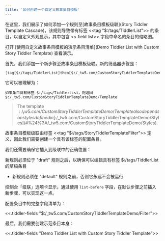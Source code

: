 ```yaml
---
title: '如何创建一个自定义故事条目模板'
---
```


在这里，我们展示了如何添加一个规则至[故事条目模板级联](Story Tiddler Template Cascade)，该规则导致带有标签 <<tag "$:/tags/TiddlerList">> 的条目，以自定义外观显示，其中包含 <<.field list>> 字段中命名的条目的缩略图。

打开 [使用自定义故事条目模板的演示条目清单](Demo Tiddler List with Custom Story Tiddler Template) 查看演示。

首先，我们添加一个新步骤至故事条目模板级联。新的筛选器步骤是：

```
[tag[$:/tags/TiddlerList]then[$:/_tw5.com/CustomStoryTiddlerTemplateDemo/Template]]
```

它可以被理解为：

```
如果条目具有标签 $:/tags/TiddlerList，则返回 $:/_tw5.com/CustomStoryTiddlerTemplateDemo/Template
```

> The template $:/_tw5.com/CustomStoryTiddlerTemplateDemo/Template also depends on styles defined in [$:/_tw5.com/CustomStoryTiddlerTemplateDemo/Styles](#%24%3A/_tw5.com/CustomStoryTiddlerTemplateDemo/Styles).

故事条目模板级联由标签 <<tag "$:/tags/StoryTiddlerTemplateFilter">> 定义，因此我们需要创建一个具有该标签的配置条目。

我们还需要确保它插入到级联中的正确位置：

 新规则必须位于 "draft" 规则之后，以确保可以编辑具有标签 $:/tags/TiddlerList 的草稿条目
* 新规则必须在 "default" 规则之前，否则它永远不会被运行

控制台「级联」选项卡显示，通过使用 `list-before` 字段，在默认步骤之前插入新步骤，可以实现这一点。

配置条目中的完整字段清单为：

<<.tiddler-fields "$:/_tw5.com/CustomStoryTiddlerTemplateDemo/Filter">>

最后，我们需要创建示范条目本身：

<<.tiddler-fields "Demo Tiddler List with Custom Story Tiddler Template">>
